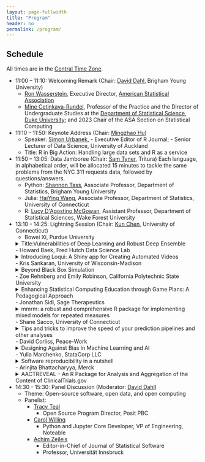 ```yaml
---
layout: page-fullwidth
title: "Program"
header: no
permalink: /program/
---
```


## Schedule

All times are in the [Central Time Zone](https://en.wikipedia.org/wiki/Central_Time_Zone).

+ 11:00 – 11:10: Welcoming Remark (Chair: [David Dahl](https://dahl.byu.edu/), Brigham Young University)
    - [Ron Wasserstein](https://www.amstat.org/about-asa/ronald-l-wasserstein),
	Executive Director, [American Statistical Association](https://www.amstat.org/)
    - [Mine Cetinkaya-Rundel](https://scholars.duke.edu/person/mine), Professor
      of the Practice and the Director of Undergraduate Studies at the
      [Department of Statistical Science](https://stat.duke.edu/), [Duke University](https://duke.edu/); 
	    and 2023 Chair of the ASA Section on Statistical Computing
+ 11:10 – 11:50: Keynote Address (Chair: [Mingzhao Hu](https://sites.google.com/view/mingzhaohu))
    - Speaker: [Simon Urbanek](https://urbanek.info),
	      - Executive Editor of R Journal;
	      - Senior Lecturer of Data Science, University of Auckland
    - Title: R in Big Action: Handling large data sets and R as a service
+ 11:50 – 13:05: Data Jamboree (Chair: [Sam Tyner](https://sctyner.me), Tritura)
    Each language, in alphabetical order, will be allocated 15 minutes to tackle
    the same problems from the NYC 311 requests data, followed by questions/answers.
    - Python: [Shannon Tass](https://neeley-tass.byu.edu), Associate Professor, 
      Department of Statistics, Brigham Young University 
    - Julia: [HaiYing Wang](https://ossifragus.github.io), Associate Professor,
      Department of Statistics, University of Connecticut
    - R: [Lucy D'Agostino McGowan](https://www.lucymcgowan.com/about/), 
	Assistant Professor, Department of Statistical Sciences,  Wake Forest University
+ 13:10 - 14:25: Lightning Session (Chair: [Kun Chen](https://kun-chen.uconn.edu), University of Connecticut)
    <!-- - Abstract submission deadline: Monday, October 2, 2023 -->
    <!-- - Notification: Accepted abstracts will be notified by Monday, October 16, 2023 -->
    <!-- - Submit your abstract [here](https://forms.gle/5ZYbePJtAnsqXqhN7) -->
    - Bowei Xi, Purdue University
	<details><summary>Title:Vulnerabilities of Deep Learning and Robust Deep
	Ensemble</summary>
	Although AI is developing rapidly, AI's vulnerability under adversarial
	attacks remains an extraordinarily difficult problem. We discuss the root
	cause of adversarial examples through studying the deep neural network's
	(DNN) classification boundary. The existing attack algorithms can generate
	from a handful to a few hundred adversarial examples given one clean
	sample. We show  there are a lot more adversarial examples given one clean
	sample, all within a small neighborhood of the clean sample. We then define
	DNN uncertainty regions and show the transferability of adversarial examples
	is not universal. The results lead to two conjectures regarding the size of
	the DNN uncertainty regions and where DNN function becomes
	discontinuous. The conjectures offer a potential explanation for why the
	generalization error bound -- the theoretical guarantee established for DNN
	-- cannot adequately capture the phenomenon of adversarial examples. We then
	introduce a deep ensemble with high accuracy over the adversarial examples.
	</details>
    - Howard Baek, Fred Hutch Data Science Lab
	<details><summary>Introducing Loqui: A Shiny app for Creating Automated
	Videos</summary>
	Loqui is an open source web application that enables the creation of
	automated videos using ari, an R package for generating videos from text and
	images. Loqui takes as input either a Google Slides URL or a Microsoft
	PowerPoint file, extracts the speaker notes from the slides, and converts
	them into an audio file. Then, it converts the slides to images and
	ultimately, generates an mp4 video file where each image is presented with
	its corresponding audio. The functionality of Loqui relies on two R
	packages, namely ari and text2speech, which run in the background. Although
	it is certainly possible to go directly to these packages and run their
	functions for course generation, we realize that not everyone feels
	comfortable programming in R. This web application offers an intuitive and
	user-friendly interface allowing individuals to effortlessly create
	automated videos without the need for programming skills.
	</details>
    - Kris Sankaran, University of Wisconsin-Madison
	<details><summary>Beyond Black Box Simulation</summary>
	Simulation models have come to play a central role both within and beyond
	statistics, providing the basis for power analysis in molecular biology,
	theory building in particle physics, and resource allocation in
	epidemiology, for example. We will highlight points of contact between
	statistics and simulation, with an emphasis on how careful interface design
	can make simulators more transparent both to the scientists who build them
	and the broader audiences that must draw conclusions from them. We overview
	approaches to iterative, interactive simulation design and visualization of
	simulation outputs in an information-dense way. We will illustrate these
	strategies using examples from experimental design, mixture modeling, and
	agent-based simulation. Further examples can be found in the recent review,
	[“Generative Models: An Interdisciplinary
	Perspective”](https://doi.org/10.1146/annurev-statistics-033121-110134)  and
	code notebooks be accessed
	[online](https://github.com/krisrs1128/generative_review).
	</details>
    - Zoe Rehnberg and Emily Robinson, California Polytechnic State University
	<details><summary>Enhancing Statistical Computing Education through Game
	Plans: A Pedagogical Approach</summary>
	In statistical computing education, students often grapple with the
	transition from conceptualizing a data task, such as data wrangling or
	visualization, to writing the necessary code. While students likely have the
	original data set and a vision of the desired outcome, we need to teach
	students how to translate a general task (e.g., add a variable, combine two
	data sets, summarize groups, create a visualization, etc.) into appropriate
	(and correctly ordered) lines of code. Further, as tasks get more
	complicated and datasets get larger, this translation between the data task
	and code becomes increasingly difficult. Drawing from computer science
	education literature, which advocates breaking down steps of complex
	problem-solving tasks and writing about code (Catrambone, 2011), we
	introduced “game planning” into four sections of introductory statistical
	computing that focus on the tidyverse in R. Game plans serve as strategic
	guides that prompt students to map their coding strategies before
	implementation. Students can create game plans in various formats, such as
	pen-and-paper or digital tools like the online whiteboard Excalidraw. Our
	presentation explores the rationale behind game plans, showcases diverse
	student approaches, and provides practical tools and examples, all aimed at
	improving students’ proficiency and structured thinking in statistical
	computing.
	</details>
    - Jonathan Sidi, Sage Therapeutics
	<details><summary>mmrm: a robust and comprehensive R package for
	implementing mixed models for repeated measures</summary>
	Mixed models for repeated measures (MMRM) analysis has been extensively used
	in the pharmaceutical industry to analyze longitudinal datasets. SAS PROC
	MIXED has been the gold standard for this analysis in the past, and so far R
	packages fall short for one of the following reasons: model convergence
	issues, unavailability of covariance structures or adjusted degrees of
	freedom, or numerical results being far from PROC MIXED results. To fill in
	this important gap in the open-source statistical software landscape,
	cross-company collaboration via the “Software Engineering Working Group”
	(SWE WG) has been initiated and developed the new {mmrm} R package. A
	critical advantage of {mmrm} over existing implementations is that it is
	faster and converges more reliably. It also provides a comprehensive set of
	features: users can specify a variety of covariance matrices, weight
	observations, fit models with restricted or standard maximum likelihood
	inference, perform hypothesis testing with Satterthwaite or Kenward-Roger
	adjusted degrees of freedom, extract the least square means estimates using
	the emmeans package, summarize with the broom package and integrate with the
	tidymodels framework. We aim to establish {mmrm} as a new standard for
	fitting MMRM.
	</details>
    - Shane Sacco, University of Connecticut
	<details><summary>Tips and tricks to improve the speed of your prediction
	pipelines and other analyses</summary>
	Statistical analysis on large datasets may take days or even weeks to
	complete, costing us valuable time and essentially halting the progress of a
	project. While in some cases, there is little we can do, in many cases,
	there are methods available to speed up computationally expensive
	tasks. Especially when executing a prediction pipeline, there are many of
	such tasks including cohort processing, marginal screening, model training,
	and repeating the experiment. In this presentation, I will provide tips and
	tricks to reduce the time required for tasks across various stages of the
	prediction pipeline, which also generalize to other types of analyses. I
	will focus on analyses in R, but will also make suggestions for Python when
	appropriate.
	</details>
    - David Corliss, Peace-Work
	<details><summary>Designing Against Bias in Machine Learning and
	AI</summary>
	Bias in machine learning algorithms is one of the most important ethical and
	operational issues in statistical computing today. This presentation
	describes common sources of bias and how to design and develop algorithms
	that mitigate them. Analysis of disparate impact is used to quantify bias in
	existing and new applications. New open-source packages such as Fairlearn
	and AI Fairness 360 Toolkit quantify bias by automating the measurement of
	disparate impact on marginalized groups, offering great promise to advance
	the mitigation of bias. These design strategies are described in detail with
	examples and source code in R, Python, and SAS.
	</details>
    - Yulia Marchenko, StataCorp LLC
	<details><summary>Software reproducibility in a nutshell</summary>
		Reproducibility of scientific studies has been gaining increasing
	attention in recent years. But what exactly is reproducibility? How is it
	related to replication, repetition, and automation? When can we achieve
	reproducibility and to what degree? How can we incorporate reproducibility
	in our data analysis? And what role does software play for reproducibility?
	In this presentation, I will briefly address these questions and more.
	</details>
    - Arinjita Bhattacharyya, Merck
	<details><summary>AACTREVEAL – An R Package for Analysis and Aggregation of
	the Content of ClinicalTrials.gov</summary>
	Aggregate Content of ClinicalTrials.gov (AACT) is a publicly available
	database that contains a variety of trial-level information for every study
	registered in ClinicalTrials.gov. Content is downloaded from
	ClinicalTrials.gov daily and loaded into AACT. This research work introduces
	the open source aactreveal R package, which provides functions for
	consolidating analysis datasets from AACT and conducting meta-analyses using
	the analysis datasets. The main function, extract_aact() conducts a
	comprehensive search of clinical trials by looking for related search terms
	(e.g., “pembrolizumab” or “breast cancer”) and utilizing fuzzy string
	searching. Then, it fetches the desired outcome data such as treatment
	effect estimates, confidence intervals, and variance estimates. An R package
	is also developed, for public use. Although the demo of the package will
	focus on oncology trials, the package makes it easier for statisticians to
	explore AACT in other respective therapeutic areas. It is available publicly
	at https://github.com/Merck/bards-aactreveal.
	</details>
+ 14:30 - 15:30: Panel Discussion (Moderator: [David Dahl](https://dahl.byu.edu))
    - Theme: Open-source software, open data, and open computing
    - Panelist:
        + [Tracy Teal](https://www.linkedin.com/in/tracy-teal-059136b/)
            - Open Source Program Director, Posit PBC
        + [Carol Willing](https://www.willingconsulting.com/about/)
            - Python and Jupyter Core Developer, VP of Engineering, Noteable
        + [Achim Zeileis](https://www.zeileis.org)
            - Editor-in-Chief of Journal of Statistical Software
            - Professor, Universität Innsbruck
